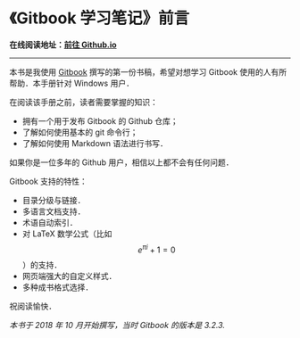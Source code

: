 # 《Gitbook 学习笔记》前言

**在线阅读地址：[前往 Github.io](https://wklchris.github.io/Gitbooks/CS/Gitbook/publish/)**

---

本书是我使用 [Gitbook](https://www.gitbook.com/) 撰写的第一份书稿，希望对想学习 Gitbook 使用的人有所帮助．本手册针对 Windows 用户．

在阅读该手册之前，读者需要掌握的知识：
- 拥有一个用于发布 Gitbook 的 Github 仓库；
- 了解如何使用基本的 git 命令行；
- 了解如何使用 Markdown 语法进行书写．

如果你是一位多年的 Github 用户，相信以上都不会有任何问题．

Gitbook 支持的特性：
- 目录分级与链接．
- 多语言文档支持．
- 术语自动索引．
- 对 LaTeX 数学公式（比如 $$ e^{\pi i} + 1 = 0 $$）的支持．
- 网页端强大的自定义样式．
- 多种成书格式选择．

祝阅读愉快．

*本书于 2018 年 10 月开始撰写，当时 Gitbook 的版本是 3.2.3.*